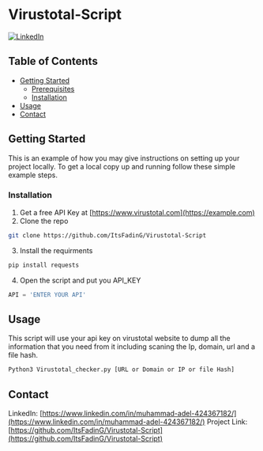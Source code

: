 # Virustotal-Script
[![LinkedIn][linkedin-shield]][linkedin-url]

<!-- TABLE OF CONTENTS -->
## Table of Contents
* [Getting Started](#getting-started)
  * [Prerequisites](#prerequisites)
  * [Installation](#installation)
* [Usage](#usage)
* [Contact](#contact)


<!-- GETTING STARTED -->
## Getting Started

This is an example of how you may give instructions on setting up your project locally.
To get a local copy up and running follow these simple example steps.

### Installation

1. Get a free API Key at [https://www.virustotal.com](https://example.com)
2. Clone the repo
```sh
git clone https://github.com/ItsFadinG/Virustotal-Script
```
3. Install the requirments
```sh
pip install requests
```
4. Open the script and put you API_KEY
```Python
API = 'ENTER YOUR API'
```

<!-- USAGE EXAMPLES -->
## Usage
This script will use your api key on virustotal website to dump all the information that you need from it including scaning the Ip, domain, url and a file hash.
```sh
Python3 Virustotal_checker.py [URL or Domain or IP or file Hash]
```

<!-- CONTACT -->
## Contact
LinkedIn: [https://www.linkedin.com/in/muhammad-adel-424367182/](https://www.linkedin.com/in/muhammad-adel-424367182/)
Project Link: [https://github.com/ItsFadinG/Virustotal-Script](https://github.com/ItsFadinG/Virustotal-Script)

<!-- MARKDOWN LINKS & IMAGES -->
<!-- https://www.markdownguide.org/basic-syntax/#reference-style-links -->
[linkedin-shield]: https://img.shields.io/badge/-LinkedIn-black.svg?style=flat-square&logo=linkedin&colorB=555
[linkedin-url]: https://www.linkedin.com/in/muhammad-adel-424367182/
